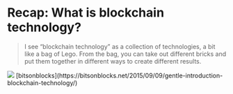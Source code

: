 # Recap: What is blockchain technology?

<div grid="~ cols-2 gap-2" m="t-2">
<div>

> I see “blockchain technology” as a collection of technologies, a bit like a bag of Lego.  From the bag, you can take out different bricks and put them together in different ways to create different results.




</div>
  <div>
    <img border="rounded" src="/block-lego.webp">
    [bitsonblocks](https://bitsonblocks.net/2015/09/09/gentle-introduction-blockchain-technology/)
  </div>
</div>